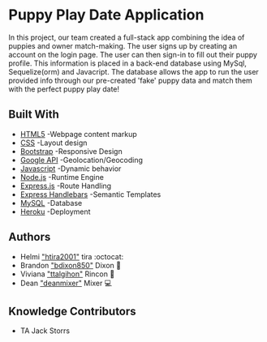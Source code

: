 # Puppy Play Date Application
In this project, our team created a full-stack app combining the idea of puppies and owner match-making. The user signs up by creating an account on the login page. The user can then sign-in to fill out their puppy profile. This information is placed in a back-end database using MySql, Sequelize(orm) and Javacript. The database allows the app to run the user provided info through our pre-created 'fake' puppy data and match them with the perfect puppy play date!

## Built With
* [HTML5](https://www.w3schools.com/html/default.asp) -Webpage content markup
* [CSS](https://www.w3schools.com/css/default.asp) -Layout design
* [Bootstrap](https://getbootstrap.com/) -Responsive Design
* [Google API](https://developers.google.com/maps/documentation/geocoding/intro) -Geolocation/Geocoding
* [Javascript](https://www.w3schools.com/js/default.asp) -Dynamic behavior
* [Node.js](https://nodejs.org/en/) -Runtime Engine
* [Express.js](https://expressjs.com/) -Route Handling
* [Express Handlebars](http://handlebarsjs.com/) -Semantic Templates
* [MySQL](https://www.mysql.com/) -Database
* [Heroku](https://www.heroku.com/) -Deployment

## Authors
* Helmi ["htira2001"](https://github.com/htira2001) tira :octocat:
* Brandon ["bdixon850"](https://github.com/bdixon850) Dixon :floppy_disk:
* Viviana ["ttalgihon"](https://github.com/ttalgihon) Rincon :key:
* Dean ["deanmixer"](https://github.com/deanmixer) Mixer :computer:

## Knowledge Contributors
* TA Jack Storrs